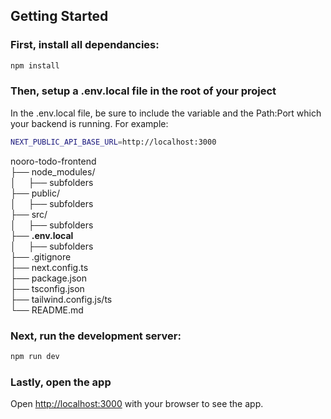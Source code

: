 ## Getting Started

### First, install all dependancies:

```bash
npm install
```

### Then, setup a .env.local file in the root of your project

In the .env.local file, be sure to include the variable and the Path:Port which your backend is running. For example:

```bash
NEXT_PUBLIC_API_BASE_URL=http://localhost:3000
```

nooro-todo-frontend \
├── node_modules/\
│ &nbsp;&nbsp;&nbsp;&nbsp;├── subfolders\
├── public/\
│ &nbsp;&nbsp;&nbsp;&nbsp;├── subfolders\
├── src/\
│ &nbsp;&nbsp;&nbsp;&nbsp;├── subfolders\
├── **.env.local** \
│ &nbsp;&nbsp;&nbsp;&nbsp;├── subfolders\
├── .gitignore \
├── next.config.ts \
├── package.json \
├── tsconfig.json \
├── tailwind.config.js/ts \
└── README.md

### Next, run the development server:

```bash
npm run dev
```

### Lastly, open the app

Open [http://localhost:3000](http://localhost:3000) with your browser to see the app.
